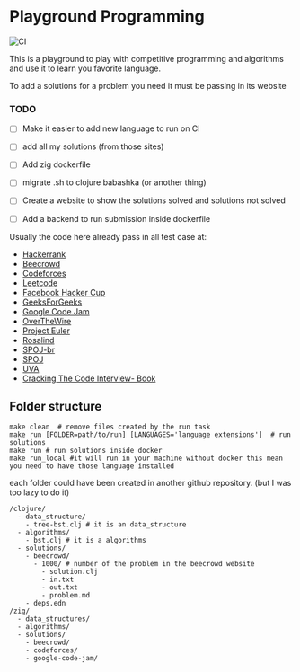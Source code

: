 # Playground Programming

![CI](https://github.com/matheusfrancisco/playground.programming/actions/workflows/ci.yaml/badge.svg)

This is a playground to play with competitive programming and algorithms and 
use it to learn you favorite language.

To add a solutions for a problem you need it must be passing in its website

### TODO
- [ ] Make it easier to add new language to run on CI
- [ ] add all my solutions (from those sites)
- [ ] Add zig dockerfile
- [ ] migrate .sh to clojure babashka (or another thing)
- [ ] Create a website to show the solutions solved and solutions not solved
- [ ] Add a backend to run submission inside dockerfile


Usually the code here already pass in all test case at:

- [Hackerrank](https://www.hackerrank.com)
- [Beecrowd](https://www.beecrowd.com.br/)
- [Codeforces](https://codeforces.com/)
- [Leetcode](https://leetcode.com)
- [Facebook Hacker Cup](https://www.facebook.com/codingcompetitions/hacker-cup)
- [GeeksForGeeks](https://www.geeksforgeeks.org/)
- [Google Code Jam](https://codingcompetitions.withgoogle.com/codejam/)
- [OverTheWire](https://overthewire.org/wargames/)
- [Project Euler](https://projecteuler.net/)
- [Rosalind](http://rosalind.info/problems/locations/)
- [SPOJ-br](https://br.spoj.com/)
- [SPOJ](https://www.spoj.com/)
- [UVA](https://onlinejudge.org/)
- [Cracking The Code Interview- Book]()

## Folder structure
```
make clean  # remove files created by the run task
make run [FOLDER=path/to/run] [LANGUAGES='language extensions']  # run solutions
make run # run solutions inside docker
make run_local #it will run in your machine without docker this mean you need to have those language installed
```
each folder could have been created in another github repository. (but I was too lazy to do it)

```
/clojure/
  - data_structure/
    - tree-bst.clj # it is an data_structure
  - algorithms/
    - bst.clj # it is a algorithms
  - solutions/
    - beecrowd/
      - 1000/ # number of the problem in the beecrowd website
        - solution.clj
        - in.txt
        - out.txt
        - problem.md
    - deps.edn
/zig/
  - data_structures/
  - algorithms/
  - solutions/
    - beecrowd/
    - codeforces/
    - google-code-jam/
```
